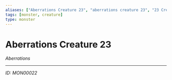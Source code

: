 ```yaml
---
aliases: ["Aberrations Creature 23", "aberrations creature 23", "23 Creature Aberrations"]
tags: [monster, creature]
type: monster
---
```


# Aberrations Creature 23

*Aberrations*

---
*ID: MON00022*